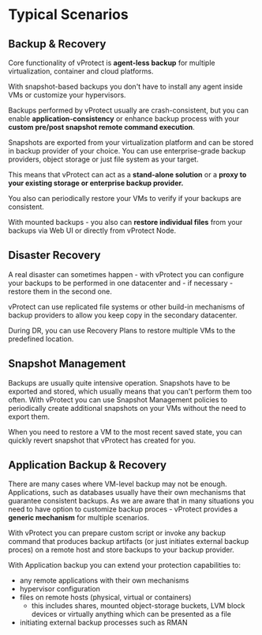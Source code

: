 # Typical Scenarios

## Backup & Recovery

Core functionality of vProtect is **agent-less backup** for multiple virtualization, container and cloud platforms.

With snapshot-based backups you don't have to install any agent inside VMs or customize your hypervisors.

Backups performed by vProtect usually are crash-consistent, but you can enable **application-consistency** or enhance backup process with your **custom pre/post  snapshot remote command execution**.

Snapshots are exported from your virtualization platform and can be stored in backup provider of your choice. You can use enterprise-grade backup providers, object storage or just file system as your target. 

This means that vProtect can act as a **stand-alone solution** or a **proxy to your existing storage or enterprise backup provider.**

You also can periodically restore your VMs to verify if your backups are consistent.

With mounted backups - you also can **restore individual files** from your backups via Web UI or directly from vProtect Node.

## Disaster Recovery

A real disaster can sometimes happen - with vProtect you can configure your backups to be performed in one datacenter and - if necessary - restore them in the second one.

vProtect can use replicated file systems or other build-in mechanisms of backup providers to allow you keep copy in the secondary datacenter.

During DR, you can use Recovery Plans to restore multiple VMs to the predefined location.

## Snapshot Management 

Backups are usually quite intensive operation. Snapshots have to be exported and stored, which usually means that you can't perform them too often. With vProtect you can use Snapshot Management policies to periodically create additional snapshots on your VMs without the need to export them.

When you need to restore a VM to the most recent saved state, you can quickly revert snapshot that vProtect has created for you.

## Application Backup & Recovery

There are many cases where VM-level backup may not be enough. Applications, such as databases usually have their own mechanisms that guarantee consistent backups. As we are aware  that in many situations you need  to have option to customize backup proces - vProtect provides a **generic mechanism** for multiple scenarios.

With vProtect you can prepare custom script or invoke any backup command that produces backup artifacts \(or just initiates external backup proces\) on a remote host and store backups to your backup provider.

With Application  backup you can extend your protection capabilities to:

* any remote  applications with  their own mechanisms
* hypervisor configuration
* files on remote hosts \(physical, virtual or containers\)
  * this includes shares, mounted object-storage buckets, LVM block devices or virtually anything which can be presented as a file
* initiating external backup processes such as RMAN

